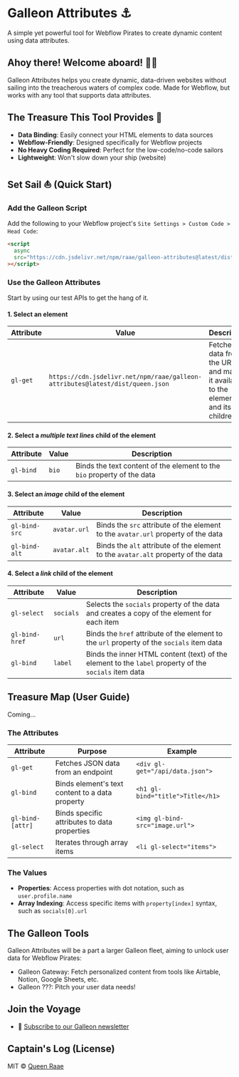 # Galleon Attributes ⚓

A simple yet powerful tool for Webflow Pirates to create dynamic content using data attributes.

## Ahoy there! Welcome aboard! 🏴‍☠️

Galleon Attributes helps you create dynamic, data-driven websites without sailing into the treacherous waters of complex code. Made for Webflow, but works with any tool that supports data attributes.

## The Treasure This Tool Provides 💎

- **Data Binding**: Easily connect your HTML elements to data sources
- **Webflow-Friendly**: Designed specifically for Webflow projects
- **No Heavy Coding Required**: Perfect for the low-code/no-code sailors
- **Lightweight**: Won't slow down your ship (website)

## Set Sail ⛵ (Quick Start)

### Add the Galleon Script

Add the following to your Webflow project's `Site Settings > Custom Code > Head Code`:

```html
<script
  async
  src="https://cdn.jsdelivr.net/npm/raae/galleon-attributes@latest/dist/script.js"
></script>
```

### Use the Galleon Attributes

Start by using our test APIs to get the hang of it.

#### 1. Select an element

| Attribute | Value                                                                         | Description                                                                      |
| --------- | ----------------------------------------------------------------------------- | -------------------------------------------------------------------------------- |
| `gl-get`  | `https://cdn.jsdelivr.net/npm/raae/galleon-attributes@latest/dist/queen.json` | Fetches data from the URL and makes it available to the element and its children |

#### 2. Select a _multiple text lines_ child of the element

| Attribute | Value | Description                                                             |
| --------- | ----- | ----------------------------------------------------------------------- |
| `gl-bind` | `bio` | Binds the text content of the element to the `bio` property of the data |

#### 3. Select an _image_ child of the element

| Attribute     | Value        | Description                                                                       |
| ------------- | ------------ | --------------------------------------------------------------------------------- |
| `gl-bind-src` | `avatar.url` | Binds the `src` attribute of the element to the `avatar.url` property of the data |
| `gl-bind-alt` | `avatar.alt` | Binds the `alt` attribute of the element to the `avatar.alt` property of the data |

#### 4. Select a _link_ child of the element

| Attribute      | Value     | Description                                                                                           |
| -------------- | --------- | ----------------------------------------------------------------------------------------------------- |
| `gl-select`    | `socials` | Selects the `socials` property of the data and creates a copy of the element for each item            |
| `gl-bind-href` | `url`     | Binds the `href` attribute of the element to the `url` property of the `socials` item data            |
| `gl-bind`      | `label`   | Binds the inner HTML content (text) of the element to the `label` property of the `socials` item data |

## Treasure Map (User Guide)

Coming...

### The Attributes

| Attribute        | Purpose                                         | Example                          |
| ---------------- | ----------------------------------------------- | -------------------------------- |
| `gl-get`         | Fetches JSON data from an endpoint              | `<div gl-get="/api/data.json">`  |
| `gl-bind`        | Binds element's text content to a data property | `<h1 gl-bind="title">Title</h1>` |
| `gl-bind-[attr]` | Binds specific attributes to data properties    | `<img gl-bind-src="image.url">`  |
| `gl-select`      | Iterates through array items                    | `<li gl-select="items">`         |

### The Values

- **Properties**: Access properties with dot notation, such as `user.profile.name`
- **Array Indexing**: Access specific items with `property[index]` syntax, such as `socials[0].url`

## The Galleon Tools

Galleon Attributes will be a part a larger Galleon fleet, aiming to unlock user data for Webflow Pirates:

- Galleon Gateway: Fetch personalized content from tools like Airtable, Notion, Google Sheets, etc.
- Galleon ???: Pitch your user data needs!

## Join the Voyage

- 📰 [Subscribe to our Galleon newsletter](https://galleon.tools)

## Captain's Log (License)

MIT © [Queen Raae](https://github.com/queen-raae)
